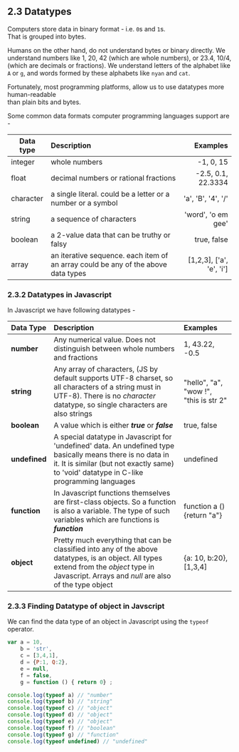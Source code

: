 ## 2.3 Datatypes

Computers store data in binary format - i.e. `0`s and `1`s.  
That is grouped into bytes.

Humans on the other hand, do not understand bytes or binary directly. We  
understand numbers like 1, 20, 42 \(which are whole numbers\), or 23.4, 10/4,  
\(which are decimals or fractions\). We understand letters of the alphabet like  
`A` or `g`, and words formed by these alphabets like `nyan` and `cat`.

Fortunately, most programming platforms, allow us to use datatypes more human-readable  
than plain bits and bytes.

Some common data formats computer programming languages support are -

| Data type | Description | Examples |
| --- | :--- | ---: |
| integer | whole numbers | -1, 0, 15 |
| float | decimal numbers or rational  fractions | -2.5, 0.1, 22.3334 |
| character | a single literal. could be a letter  or a number or a symbol | 'a', 'B', '4', '/' |
| string | a sequence of characters | 'word', 'o em gee' |
| boolean | a 2-value data that can be  truthy or falsy | true, false |
| array | an iterative sequence.  each item of an array could be any  of the above data types | \[1,2,3\], \['a', 'e', 'i'\] |

### 2.3.2 Datatypes in Javascript

In Javascript we have following datatypes -

| Data Type | Description | Examples |
| :--- | :--- | :--- |
| **number** | Any numerical value. Does not distinguish between whole numbers and fractions | 1, 43.22, -0.5 |
| **string** | Any array of characters, \(JS by default supports UTF-8 charset, so all characters of a string must in UTF-8\). There is no _character_ datatype, so single characters are also strings | "hello", "a", "wow !", "this is str 2" |
| **boolean** | A value which is either _**true**_ or _**false**_ | true, false |
| **undefined** | A special datatype in Javascript for 'undefined' data. An undefined type basically means there is no data in it. It is similar \(but not exactly same\) to 'void' datatype in C-like programming languages | undefined |
| **function** | In Javascript functions themselves are first-class objects. So a function is also a variable. The type of such variables which are functions is _**function**_ | function a \(\) {return "a"} |
| **object** | Pretty much everything that can be classified into any of the above datatypes, is an object. All types extend from the _object_ type in Javascript. Arrays and _null_ are also of the type object | {a: 10, b:20},   \[1,3,4\] |

### 2.3.3 Finding Datatype of object in Javscript

We can find the data type of an object in Javascript using the  `typeof` operator. 

```js
var a = 10, 
    b = 'str', 
    c = [3,4,1], 
    d = {P:1, Q:2}, 
    e = null, 
    f = false,
    g = function () { return 0} ;

console.log(typeof a) // "number"
console.log(typeof b) // "string"
console.log(typeof c) // "object"
console.log(typeof d) // "object"
console.log(typeof e) // "object"
console.log(typeof f) // "boolean"
console.log(typeof g) // "function"
console.log(typeof undefined) // "undefined"


```



